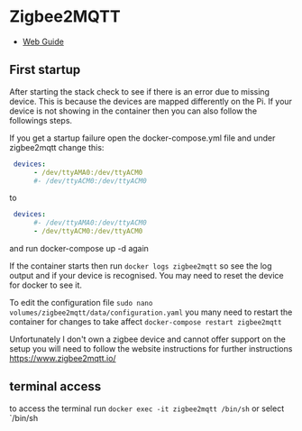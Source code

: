 # Zigbee2MQTT
* [Web Guide](https://www.zigbee2mqtt.io/information/docker.html)

## First startup

After starting the stack check to see if there is an error due to missing device. This is because the devices are mapped differently on the Pi. If your device is not showing in the container then you can also follow the followings steps.

If you get a startup failure open the docker-compose.yml file and under zigbee2mqtt change this:

```yml
 devices:
      - /dev/ttyAMA0:/dev/ttyACM0
      #- /dev/ttyACM0:/dev/ttyACM0
```

to 

```yml
 devices:
      #- /dev/ttyAMA0:/dev/ttyACM0
      - /dev/ttyACM0:/dev/ttyACM0
```

and run docker-compose up -d again

If the container starts then run `docker logs zigbee2mqtt` so see the log output and if your device is recognised. You may need to reset the device for docker to see it.

To edit the configuration file `sudo nano volumes/zigbee2mqtt/data/configuration.yaml` you many need to restart the container for changes to take affect `docker-compose restart zigbee2mqtt`

Unfortunately I don't own a zigbee device and cannot offer support on the setup you will need to follow the website instructions for further instructions https://www.zigbee2mqtt.io/

## terminal access

to access the terminal run `docker exec -it zigbee2mqtt /bin/sh` or select `/bin/sh
